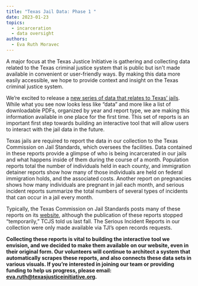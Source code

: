 ```yaml
---
title: "Texas Jail Data: Phase 1 "
date: 2023-01-23
topics:
  - incarceration
  - data oversight
authors:
  - Eva Ruth Moravec
---
```

A major focus at the Texas Justice Initiative is gathering and collecting data related to the Texas criminal justice system that is public but isn't made available in convenient or user-friendly ways. By making this data more easily accessible, we hope to provide context and insight on the Texas criminal justice system.  

We’re excited to release a [new series of data that relates to Texas’ jails](https://texasjusticeinitiative.org/tcjs-reports). While what you see now looks less like “data” and more like a list of downloadable PDFs, organized by year and report type, we are making this information available in one place for the first time. This set of reports is an important first step towards building an interactive tool that will allow users to interact with the jail data in the future.

Texas jails are required to report the data in our collection to the Texas Commission on Jail Standards, which oversees the facilities. Data contained in these reports provide a glimpse of who is being incarcerated in our jails and what happens inside of them during the course of a month. Population reports total the number of individuals held in each county, and immigration detainer reports show how many of those individuals are held on federal immigration holds, and the associated costs. Another report on pregnancies shows how many individuals are pregnant in jail each month, and serious incident reports summarize the total numbers of several types of incidents that can occur in a jail every month. 

Typically, the Texas Commission on Jail Standards posts many of these reports on its [website](https://www.tcjs.state.tx.us/population-reports/), although the publication of these reports stopped “temporarily,” TCJS told us last fall. The Serious Incident Reports in our collection were only made available via TJI’s open records requests. 

**Collecting these reports is vital to building the interactive tool we envision, and we decided to make them available on our website, even in their original form. Our volunteers will continue to architect a system that automatically scrapes these reports, and also connects these data sets in various visuals. If you’re interested in joining our team or providing funding to help us progress, please email: [eva.ruth@texasjusticeinitiative.org](mailto:eva.ruth@texasjusticeinitiative.org).**